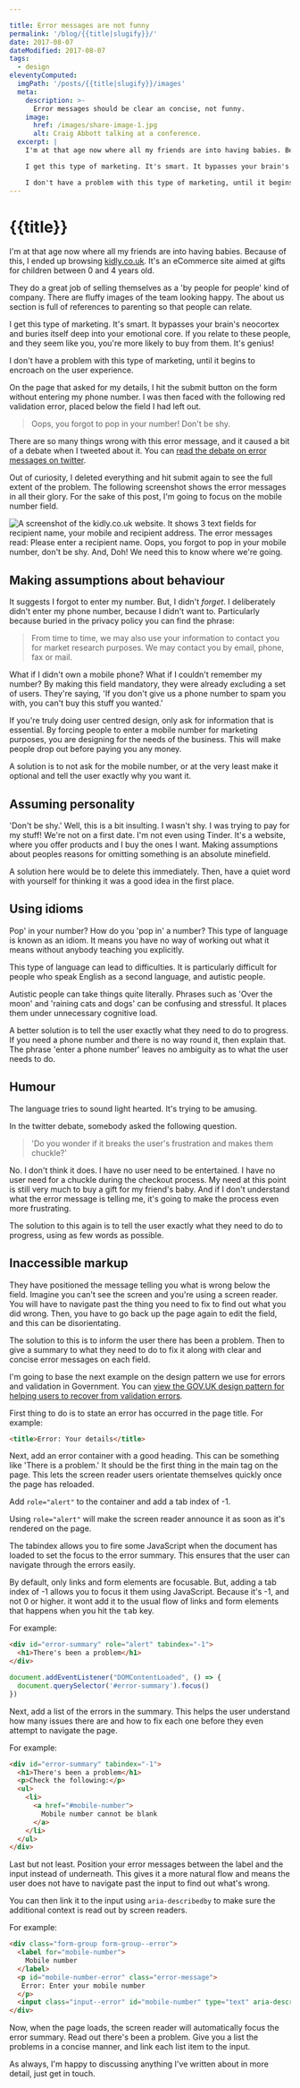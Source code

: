 ```yaml
---

title: Error messages are not funny
permalink: '/blog/{{title|slugify}}/'
date: 2017-08-07
dateModified: 2017-08-07
tags:
  - design
eleventyComputed:
  imgPath: '/posts/{{title|slugify}}/images'
  meta:
    description: >-
      Error messages should be clear an concise, not funny.
    image:
      href: /images/share-image-1.jpg
      alt: Craig Abbott talking at a conference.
  excerpt: |
    I'm at that age now where all my friends are into having babies. Because of this, I ended up browsing [kidly.co.uk](http://kidly.co.uk). It's an eCommerce site aimed at gifts for 0-4-year-olds. They do a great job of selling themselves as a 'by people for people' kind of company. There are fluffy images of the team looking happy. The about us section is full of references to parenting so that people can relate.

    I get this type of marketing. It's smart. It bypasses your brain's neocortex and buries itself deep into your emotional core. If you relate to these people, and they seem like you, you're more likely to buy from them. It's genius.

    I don't have a problem with this type of marketing, until it begins to encroach on the user experience.
---
```


# {{title}}

I'm at that age now where all my friends are into having babies. Because of this, I ended up browsing [kidly.co.uk](http://kidly.co.uk). It's an eCommerce site aimed at gifts for children between 0 and 4 years old.

They do a great job of selling themselves as a 'by people for people' kind of company. There are fluffy images of the team looking happy. The about us section is full of references to parenting so that people can relate.

I get this type of marketing. It's smart. It bypasses your brain's neocortex and buries itself deep into your emotional core. If you relate to these people, and they seem like you, you're more likely to buy from them. It's genius!

I don't have a problem with this type of marketing, until it begins to encroach on the user experience. 

On the page that asked for my details, I hit the submit button on the form without entering my phone number. I was then faced with the following red validation error, placed below the field I had left out.

> Oops, you forgot to pop in your number! Don't be shy.

There are so many things wrong with this error message, and it caused a bit of a debate when I tweeted about it. You can [read the debate on error messages on twitter](https://twitter.com/abbott567/status/867654758588440576).

Out of curiosity, I deleted everything and hit submit again to see the full extent of the problem. The following screenshot shows the error messages in all their glory. For the sake of this post, I'm going to focus on the mobile number field.

![A screenshot of the kidly.co.uk website. It shows 3 text fields for recipient name, your mobile and recipient address. The error messages read: Please enter a recipient name. Oops, you forgot to pop in your mobile number, don't be shy. And, Doh! We need this to know where we're going.]({{imgPath}}/error-messages-are-not-funny.webp)

## Making assumptions about behaviour

It suggests I forgot to enter my number. But, I didn't *forget*. I deliberately didn't enter my phone number, because I didn't want to. Particularly because buried in the privacy policy you can find the phrase: 

> From time to time, we may also use your information to contact you for market research purposes. We may contact you by email, phone, fax or mail.

What if I didn't own a mobile phone? What if I couldn't remember my number? By making this field mandatory, they were already excluding a set of users. They're saying, 'If you don't give us a phone number to spam you with, you can't buy this stuff you wanted.'

If you're truly doing user centred design, only ask for information that is essential. By forcing people to enter a mobile number for marketing purposes, you are designing for the needs of the business. This will make people drop out before paying you any money.

A solution is to not ask for the mobile number, or at the very least make it optional and tell the user exactly why you want it.

## Assuming personality

'Don't be shy.' Well, this is a bit insulting. I wasn't shy. I was trying to pay for my stuff! We're not on a first date. I'm not even using Tinder. It's a website, where you offer products and I buy the ones I want. Making assumptions about peoples reasons for omitting something is an absolute minefield.

A solution here would be to delete this immediately. Then, have a quiet word with yourself for thinking it was a good idea in the first place.

## Using idioms

Pop' in your number? How do you 'pop in' a number? This type of language is known as an idiom. It means you have no way of working out what it means without anybody teaching you explicitly.

This type of language can lead to difficulties. It is particularly difficult for people who speak English as a second language, and autistic people.

Autistic people can take things quite literally. Phrases such as 'Over the moon' and 'raining cats and dogs' can be confusing and stressful. It places them under unnecessary cognitive load.

A better solution is to tell the user exactly what they need to do to progress. If you need a phone number and there is no way round it, then explain that. The phrase 'enter a phone number' leaves no ambiguity as to what the user needs to do.

## Humour

The language tries to sound light hearted. It's trying to be amusing.

In the twitter debate, somebody asked the following question. 

> 'Do you wonder if it breaks the user's frustration and makes them chuckle?' 

No. I don't think it does. I have no user need to be entertained. I have no user need for a chuckle during the checkout process. My need at this point is still very much to buy a gift for my friend's baby. And if I don't understand what the error message is telling me, it's going to make the process even more frustrating.

The solution to this again is to tell the user exactly what they need to do to progress, using as few words as possible.

## Inaccessible markup

They have positioned the message telling you what is wrong below the field. Imagine you can't see the screen and you're using a screen reader. You will have to navigate past the thing you need to fix to find out what you did wrong. Then, you have to go back up the page again to edit the field, and this can be disorientating.

The solution to this is to inform the user there has been a problem. Then to give a summary to what they need to do to fix it along with clear and concise error messages on each field.

I'm going to base the next example on the design pattern we use for errors and validation in Government. You can [view the GOV.UK design pattern for helping users to recover from validation errors](https://design-system.service.gov.uk/patterns/validation/).

First thing to do is to state an error has occurred in the page title. For example:

``` html
<title>Error: Your details</title>
```

Next, add an error container with a good heading. This can be something like 'There is a problem.' It should be the first thing in the main tag on the page. This lets the screen reader users orientate themselves quickly once the page has reloaded.

Add `role="alert"` to the container and add a tab index of -1. 

Using `role="alert"` will make the screen reader announce it as soon as it's rendered on the page.

The tabindex allows you to fire some JavaScript when the document has loaded to set the focus to the error summary. This ensures that the user can navigate through the errors easily.

By default, only links and form elements are focusable. But, adding a tab index of -1 allows you to focus it them using JavaScript. Because it's -1, and not 0 or higher. it wont add it to the usual flow of links and form elements that happens when you hit the <kbd>tab</kbd> key.

For example:
``` html
<div id="error-summary" role="alert" tabindex="-1">
  <h1>There's been a problem</h1>
</div>
```

``` javascript
document.addEventListener("DOMContentLoaded", () => { 
  document.querySelector('#error-summary').focus()
})
```

Next, add a list of the errors in the summary. This helps the user understand how many issues there are and how to fix each one before they even attempt to navigate the page.

For example:
``` html
<div id="error-summary" tabindex="-1">
  <h1>There's been a problem</h1>
  <p>Check the following:</p>
  <ul>
    <li>
      <a href="#mobile-number">
        Mobile number cannot be blank
      </a>
    </li>
  </ul>
</div>
```

Last but not least. Position your error messages between the label and the input instead of underneath. This gives it a more natural flow and means the user does not have to navigate past the input to find out what's wrong. 

You can then link it to the input using `aria-describedby` to make sure the additional context is read out by screen readers.

For example: 
``` html
<div class="form-group form-group--error">
  <label for="mobile-number">
    Mobile number
  </label>
  <p id="mobile-number-error" class="error-message">
   Error: Enter your mobile number
  </p>
  <input class="input--error" id="mobile-number" type="text" aria-describedby="mobile-number-error">
</div>
```

Now, when the page loads, the screen reader will automatically focus the error summary. Read out there's been a problem. Give you a list the problems in a concise manner, and link each list item to the input.

As always, I'm happy to discussing anything I've written about in more detail, just get in touch.
